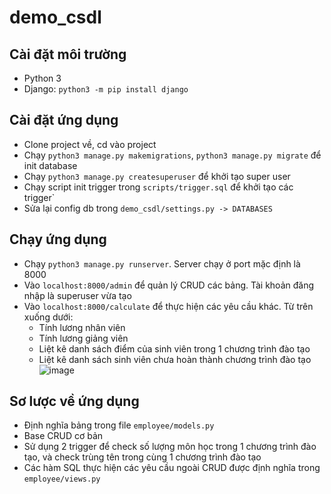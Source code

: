 # demo_csdl

## Cài đặt môi trường
- Python 3
- Django: `python3 -m pip install django`

## Cài đặt ứng dụng
- Clone project về, cd vào project
- Chạy `python3 manage.py makemigrations`, `python3 manage.py migrate` để init database
- Chạy `python3 manage.py createsuperuser` để khởi tạo super user
- Chạy script init trigger trong `scripts/trigger.sql` để khởi tạo các trigger`
- Sửa lại config db trong `demo_csdl/settings.py -> DATABASES`

## Chạy ứng dụng
- Chạy `python3 manage.py runserver`. Server chạy ở port mặc định là 8000
- Vào `localhost:8000/admin` để quản lý CRUD các bảng. Tài khoản đăng nhập là superuser vừa tạo
- Vào `localhost:8000/calculate` để thực hiện các yêu cầu khác. Từ trên xuống dưới:
  - Tính lương nhân viên
  - Tính lương giảng viên
  - Liệt kê danh sách điểm của sinh viên trong 1 chương trình đào tạo
  - Liệt kê danh sách sinh viên chưa hoàn thành chương trình đào tạo
![image](https://github.com/tungnat97/demo_csdl/assets/30834737/bd5dadd1-a735-4382-aff0-a99cbb508097)

## Sơ lược về ứng dụng
- Định nghĩa bảng trong file `employee/models.py`
- Base CRUD cơ bản
- Sử dụng 2 trigger để check số lượng môn học trong 1 chương trình đào tạo, và check trùng tên trong cùng 1 chương trình đào tạo
- Các hàm SQL thực hiện các yêu cầu ngoài CRUD được định nghĩa trong `employee/views.py`
